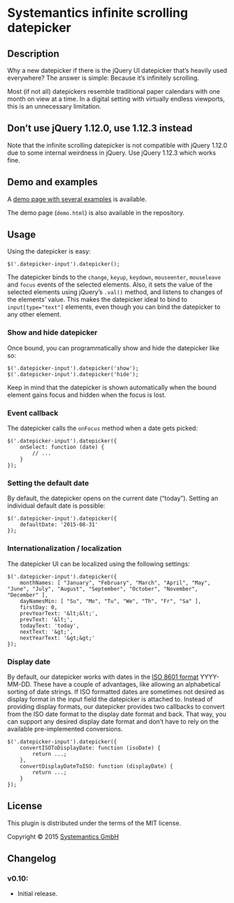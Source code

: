 # Systemantics infinite scrolling datepicker

## Description

Why a new datepicker if there is the jQuery UI datepicker that’s heavily used everywhere?
The answer is simple: Because it’s infinitely scrolling.

Most (if not all) datepickers resemble traditional paper calendars with one month on view
at a time. In a digital setting with virtually endless viewports, this is an unnecessary limitation.

## Don’t use jQuery 1.12.0, use 1.12.3 instead

Note that the infinite scrolling datepicker is not compatible with jQuery 1.12.0 due to some internal
weirdness in jQuery. Use jQuery 1.12.3 which works fine.

## Demo and examples

A [demo page with several examples](https://www.systemantics.net/datepicker/demo.html) is available.

The demo page (`demo.html`) is also available in the repository.

## Usage

Using the datepicker is easy:

	$('.datepicker-input').datepicker();

The datepicker binds to the `change`, `keyup`, `keydown`, `mouseenter`, `mouseleave` and `focus`
events of the selected elements. Also, it sets the value of the selected elements using jQuery’s `.val()` method,
and listens to changes of the elements’ value. This makes the datepicker ideal to bind to `input[type="text"]`
elements, even though you can bind the datepicker to any other element.

### Show and hide datepicker

Once bound, you can programmatically show and hide the datepicker like so:

	$('.datepicker-input').datepicker('show');
	$('.datepicker-input').datepicker('hide');

Keep in mind that the datepicker is shown automatically when the bound element gains focus
and hidden when the focus is lost.

### Event callback

The datepicker calls the `onFocus` method when a date gets picked:

	$('.datepicker-input').datepicker({
		onSelect: function (date) {
			// ...
		}
	});

### Setting the default date

By default, the datepicker opens on the current date (“today”). Setting an individual
default date is possible:

	$('.datepicker-input').datepicker({
		defaultDate: '2015-08-31'
	});

### Internationalization / localization

The datepicker UI can be localized using the following settings:

	$('.datepicker-input').datepicker({
		monthNames: [ "January", "February", "March", "April", "May", "June", "July", "August", "September", "October", "November", "December" ],
		dayNamesMin: [ "Su", "Mo", "Tu", "We", "Th", "Fr", "Sa" ],
		firstDay: 0,
		prevYearText: '&lt;&lt;',
		prevText: '&lt;',
		todayText: 'today',
		nextText: '&gt;',
		nextYearText: '&gt;&gt;'
	});

### Display date

By default, our datepicker works with dates in the <a href="https://en.wikipedia.org/wiki/ISO_8601#Calendar_dates">ISO 8601 format</a> YYYY-MM-DD. These have a couple of advantages,
like allowing an alphabetical sorting of date strings. If ISO formatted dates are sometimes not desired as
display format in the input field the datepicker is attached to. Instead of providing display formats, our datepicker
provides two callbacks to convert from the ISO date format to the display date format and back. That way, you can
support any desired display date format and don’t have to rely on the available pre-implemented conversions.

	$('.datepicker-input').datepicker({
		convertISOToDisplayDate: function (isoDate) {
			return ...;
		},
		convertDisplayDateToISO: function (displayDate) {
			return ...;
		}
	});

## License

This plugin is distributed under the terms of the MIT license.

Copyright &copy; 2015 [Systemantics GmbH](http://www.systemantics.net/)

## Changelog

### v0.10:

- Initial release.
